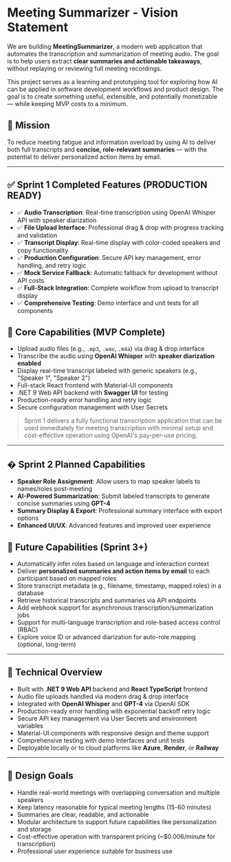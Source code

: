 # Meeting Summarizer - Vision Statement

We are building **MeetingSummarizer**, a modern web application that automates the transcription and summarization of meeting audio. The goal is to help users extract **clear summaries and actionable takeaways**, without replaying or reviewing full meeting recordings.

This project serves as a learning and prototyping tool for exploring how AI can be applied in software development workflows and product design. The goal is to create something useful, extensible, and potentially monetizable — while keeping MVP costs to a minimum.

## 🧠 Mission

To reduce meeting fatigue and information overload by using AI to deliver both full transcripts and **concise, role-relevant summaries** — with the potential to deliver personalized action items by email.

---

## ✅ Sprint 1 Completed Features (PRODUCTION READY)

- ✅ **Audio Transcription**: Real-time transcription using OpenAI Whisper API with speaker diarization
- ✅ **File Upload Interface**: Professional drag & drop with progress tracking and validation
- ✅ **Transcript Display**: Real-time display with color-coded speakers and copy functionality
- ✅ **Production Configuration**: Secure API key management, error handling, and retry logic
- ✅ **Mock Service Fallback**: Automatic fallback for development without API costs
- ✅ **Full-Stack Integration**: Complete workflow from upload to transcript display
- ✅ **Comprehensive Testing**: Demo interface and unit tests for all components

## 🔑 Core Capabilities (MVP Complete)

- Upload audio files (e.g., `.mp3`, `.wav`, `.m4a`) via drag & drop interface
- Transcribe the audio using **OpenAI Whisper** with **speaker diarization enabled**
- Display real-time transcript labeled with generic speakers (e.g., "Speaker 1", "Speaker 2")
- Full-stack React frontend with Material-UI components
- .NET 9 Web API backend with **Swagger UI** for testing
- Production-ready error handling and retry logic
- Secure configuration management with User Secrets

> Sprint 1 delivers a fully functional transcription application that can be used immediately for meeting transcription with minimal setup and cost-effective operation using OpenAI's pay-per-use pricing.

---

## � Sprint 2 Planned Capabilities

- **Speaker Role Assignment**: Allow users to map speaker labels to names/roles post-meeting
- **AI-Powered Summarization**: Submit labeled transcripts to generate concise summaries using **GPT-4**
- **Summary Display & Export**: Professional summary interface with export options
- **Enhanced UI/UX**: Advanced features and improved user experience

## 🎯 Future Capabilities (Sprint 3+)

- Automatically infer roles based on language and interaction context
- Deliver **personalized summaries and action items by email** to each participant based on mapped roles
- Store transcript metadata (e.g., filename, timestamp, mapped roles) in a database
- Retrieve historical transcripts and summaries via API endpoints
- Add webhook support for asynchronous transcription/summarization jobs
- Support for multi-language transcription and role-based access control (RBAC)
- Explore voice ID or advanced diarization for auto-role mapping (optional, long-term)

---

## 🧱️ Technical Overview

- Built with **.NET 9 Web API** backend and **React TypeScript** frontend
- Audio file uploads handled via modern drag & drop interface
- Integrated with **OpenAI Whisper** and **GPT-4** via OpenAI SDK
- Production-ready error handling with exponential backoff retry logic
- Secure API key management via User Secrets and environment variables
- Material-UI components with responsive design and theme support
- Comprehensive testing with demo interfaces and unit tests
- Deployable locally or to cloud platforms like **Azure**, **Render**, or **Railway**

---

## 🎯 Design Goals

- Handle real-world meetings with overlapping conversation and multiple speakers
- Keep latency reasonable for typical meeting lengths (15-60 minutes)
- Summaries are clear, readable, and actionable
- Modular architecture to support future capabilities like personalization and storage
- Cost-effective operation with transparent pricing (~$0.006/minute for transcription)
- Professional user experience suitable for business use
